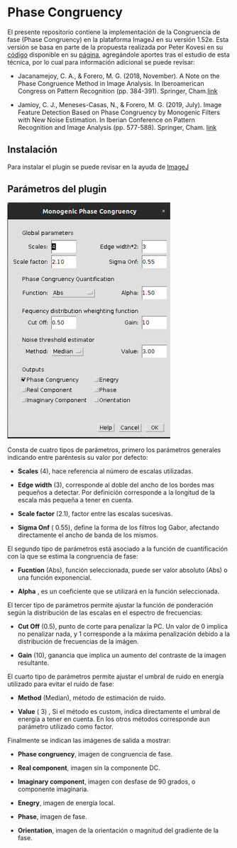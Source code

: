 # Phase Congruency
El presente repositorio contiene la implementación de 
la Congruencia de fase (Phase Congruency) en la plataforma ImageJ en 
su versión 1.52e. Esta versión se basa en parte de la propuesta realizada 
por Peter Kovesi en su [código](https://www.peterkovesi.com/matlabfns/PhaseCongruency/phasecongmono.m) disponible en su [página](https://www.peterkovesi.com/matlabfns/index.html), 
agregándole aportes tras el estudio de esta técnica, por lo cual para 
información adicional se puede revisar:

* Jacanamejoy, C. A., & Forero, M. G. (2018, November). A Note on the Phase
  Congruence Method in Image Analysis. In Iberoamerican Congress on Pattern
  Recognition (pp. 384-391). Springer, Cham.[link](https://link.springer.com/chapter/10.1007/978-3-030-13469-3_45)

* Jamioy, C. J., Meneses-Casas, N., & Forero, M. G. (2019, July). Image Feature Detection Based on Phase Congruency by Monogenic Filters with New Noise Estimation. In Iberian Conference on Pattern Recognition and Image Analysis (pp. 577-588). Springer, Cham. [link](https://link.springer.com/chapter/10.1007/978-3-030-31332-6_50)


## Instalación
Para instalar el plugin se puede revisar en la ayuda de [ImageJ](https://imagejdocu.tudor.lu/howto/plugins/how_to_install_a_plugin)

## Parámetros del plugin

![interfaz](https://github.com/carloskl12/phase_Congruency/blob/master/menusPC.png)

Consta de cuatro tipos de parámetros, primero los parámetros generales 
indicando entre paréntesis su valor por defecto:
 - **Scales** (4), hace referencia al 
  número de escalas utilizadas.

 - **Edge width** (3), corresponde al doble del ancho de los bordes mas pequeños a detectar. 
 Por definición corresponde a la longitud de la escala más pequeña a tener en cuenta.

 - **Scale factor** (2.1), factor entre las escalas sucesivas.

 - **Sigma Onf** ( 0.55), define la forma de los filtros log Gabor, afectando
  directamente el ancho de banda de los mismos.

El segundo tipo de parámetros está asociado a la función de cuantificación con 
la que se estima la congruencia de fase:

 - **Fucntion** (Abs), función seleccionada, puede ser valor absoluto (Abs) o una
  función exponencial.
 
 - **Alpha** , es un coeficiente que se utilizará en la función seleccionada.

El tercer tipo de parámetros permite ajustar la función de ponderación según la 
distribución de las escalas en el espectro de frecuencias:

 - **Cut Off** (0.5), punto de corte para penalizar la PC. Un valor de 0 implica no
  penalizar nada, y 1 corresponde a la máxima penalización debido a la
  distribución de frecuencias de la imágen.

 - **Gain** (10), ganancia que implica un aumento del contraste
  de la imagen resultante.

El cuarto tipo de parámetros permite ajustar el umbral de ruido en energía utilizado para 
evitar el ruido de fase:

 - **Method** (Median), método de estimación de ruido.

 - **Value** ( 3) , Si el método es custom, indica directamente el umbral de energía 
 a tener en cuenta. En los otros métodos corresponde aun parámetro utilizado como 
 factor.


Finalmente se indican las imágenes de salida a mostrar:

 - **Phase congruency**, imagen de congruencia de fase.
 
 - **Real component**, imagen sin la componente DC.
 
 - **Imaginary component**, imagen con desfase de 90 grados, o componente imaginaria.
 
 - **Enegry**, imagen de energía local.

 - **Phase**, imagen de fase.
 
 - **Orientation**, imagen de la orientación o magnitud del gradiente de la fase.


